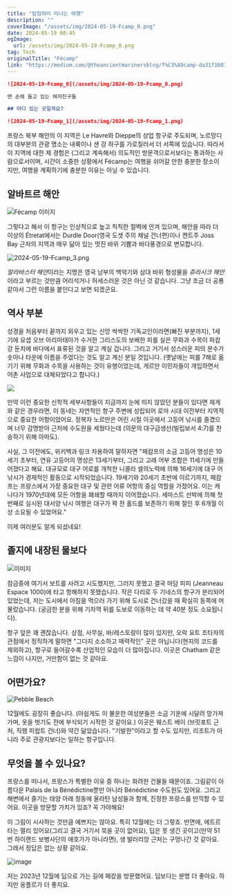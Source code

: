 ```yaml
---
title: "탐험하러 떠나는 여행"
description: ""
coverImage: "/assets/img/2024-05-19-Fcamp_0.png"
date: 2024-05-19 00:45
ogImage: 
  url: /assets/img/2024-05-19-Fcamp_0.png
tag: Tech
originalTitle: "Fécamp"
link: "https://medium.com/@theancientmarinersblog/f%C3%A9camp-da31f1603bf0"
---
```



```markdown
![2024-05-19-Fcamp_0](/assets/img/2024-05-19-Fcamp_0.png)

맨 손에 들고 있는 여자친구들

## 어디 있는 곳일까요?

![2024-05-19-Fcamp_1](/assets/img/2024-05-19-Fcamp_1.png)
```

<div class="content-ad"></div>

프랑스 북부 해안의 이 지역은 Le Havre와 Dieppe의 상업 항구로 주도되며, 노르망디의 대부분의 관광 명소는 내륙이나 샌 강 하구를 가로질러서 더 서쪽에 있습니다. 따라서 이 지역에 대한 제 경험은 (그리고 계속해서) 의도적인 방문객으로서보다는 통과하는 사람으로서이며, 시간이 소중한 상황에서 Fécamp는 여행을 쉬어갈 만한 충분한 장소이지만, 여행을 계획하기에 충분한 이유는 아닐 수 있습니다.

## 알바트르 해안

![Fécamp 이미지](/assets/img/2024-05-19-Fcamp_2.png)

그렇다고 해서 이 항구는 인상적으로 높고 칙칙한 절벽에 안겨 있으며, 해안을 따라 더 이상의 Étretat에서는 Durdle Door(영국 도셋 주의 채널 건너편)이나 켄트주 Joss Bay 근처의 지역과 매우 닮아 있는 멋진 바위 기쁨과 바다풍경으로 변모합니다.

<div class="content-ad"></div>

![2024-05-19-Fcamp_3.png](/assets/img/2024-05-19-Fcamp_3.png)

*알라바스터 해안*이라는 지명은 영국 남부의 백악기와 삼대 바위 형성물을 *쥬라시크 해안*이라고 부르는 것만큼 어리석거나 허세스러운 것은 아닌 것 같습니다. 그냥 조금 더 공룡 같아서 그런 이름을 붙인다고 보면 되겠군요.

## 역사 부분

성경을 처음부터 끝까지 외우고 있는 신앙 싹싹한 기독교인이라면(빠진 부분까지), 1세기에 요셉 오브 아리마태아가 수거한 그리스도의 보배한 피를 실은 무화과 수목이 파캄강 둔치에 바다에서 표류된 것을 알고 계실 겁니다. 그리고 거기서 성스러운 피의 분수가 솟아나 타운에 이름을 주었다는 것도 알고 계신 분일 것입니다. (옛날에는 피를 7해로 옮기기 위해 무화과 수목을 사용하는 것이 유행이었는데, 게르만 이민자들이 개입하면서 어촌 사업으로 대체되었다고 합니다.)

<div class="content-ad"></div>

![](/assets/img/2024-05-19-Fcamp_4.png)

만약 이런 중요한 신학적 세부사항들이 지금까지 눈에 띄지 않았던 분들이 있다면 제게와 같은 경우라면, 이 동네는 자연적인 항구 주변에 성립되어 로마 시대 이전부터 지역적으로 중요한 어항이었어요. 정복자 노르만은 어린 시절 이곳에서 고등어 낚시를 즐겼으며 너무 감명받아 근처에 수도원을 세웠다는데 (의문의 대구급생선(빌립보서 4:7)를 찬송하기 위해 아마도).

사실, 그 이전에도, 위키백과 링크 차용하여 말하자면 "페캄프의 소금 고등어 명성은 10세기 초부터, 연유 고등어의 명성은 13세기부터, 그리고 고래 어부 조합은 11세기에 만들어졌다고 해요. 대규모로 대구 어로를 개척한 니콜라 셀의노력에 의해 16세기에 대구 어 낚시가 경제적인 활동으로 시작되었습니다. 19세기와 20세기 초반에 이르기까지, 페캄프는 프랑스에서 가장 중요한 대구 및 관련 어류 어항의 중심 역할을 가졌어요. 이는 캐나다가 1970년대에 모든 어항을 폐쇄할 때까지 이어졌습니다. 세마스트 선박에 의해 첫 번째로 실시된 대서양 낚시 여행은 대구가 꽉 찬 홀드를 보존하기 위해 절인 후 6개월 이상 소요될 수 있었어요."

이제 여러분도 알게 되셨네요!

<div class="content-ad"></div>

## 졸지에 내장된 물보다

![이미지](/assets/img/2024-05-19-Fcamp_5.png)

잠금중에 여기서 보트를 사려고 시도했지만, 그러지 못했고 결국 마담 피피 (Jeanneau Espace 1000)에 타고 항해하지 못했습니다. 작은 다리로 두 기네스의 항구가 분리되어 있었는데, 저는 도시에서 아침을 먹으러 가기 위해 도시로 건너갔을 때 확실히 동쪽에 머물렀습니다. (궁금한 분을 위해 기차역 뒤를 도보로 이동하는 데 약 40분 정도 소요됩니다).

항구 앞은 꽤 괜찮습니다. 상점, 사무실, 바/레스토랑이 많이 있지만, 오락 요트 조타자의 관점에서 정직하게 말하면 "그다지 소소하고 매력적인" 곳은 아닙니다(현지의 코드를 제외하고), 항구로 들어갈수록 산업적인 모습이 더 많아집니다. 이곳은 Chatham 같은 느낌이 나지만, 거만함이 없는 것 같아요.

<div class="content-ad"></div>

## 어떤가요?

![Pebble Beach](/assets/img/2024-05-19-Fcamp_6.png)

12월에도 굉장히 좋습니다. (아쉽게도 이 불운한 여성분들은 소금 기운에 시달려 망가져 가며, 옷을 벗기도 전에 부식되기 시작한 것 같아요.) 이곳은 웨스트 베이 (브릿포트 근처, 직행 피랍트 건너)와 약간 닮았습니다. "기발한"이라고 할 수도 있지만, 리조트가 아니라 주로 관광지보다는 일하는 항구입니다.

## 무엇을 볼 수 있나요?

<div class="content-ad"></div>

프랑스를 떠나서, 프랑스가 특별한 이유 중 하나는 화려한 건물들 때문이죠. 그림같이 아름다운 Palais de la Bénédictine뿐만 아니라 Bénédictine 수도원도 있어요. 그리고 해변에서 즐기는 태양 아래 청동에 올라탄 남성들과 함께, 진정한 프랑스를 만끽할 수 있어요. 이곳을 방문할 가치가 있죠? 꼭 가야해요!

<div class="content-ad"></div>

이 그림이 시사하는 것만큼 예쁘지는 않아요. 특히 12월에는 더 그렇죠. 반면에, 에트르타는 멀리 있어요(그리고 결국 거기서 묵을 곳이 없어요), 딥은 못 생긴 곳이고(만약 51번 하이랜드 보병사단의 애호가가 아니라면), 생 발러리앙 근처는 구멍나간 것 같아요. 그래서 정답은 없는 상황 같아요.

![image](/assets/img/2024-05-19-Fcamp_9.png)

저는 2023년 12월에 딥으로 가는 길에 페캉을 방문했어요. 딥보다는 분명 더 좋아요. 하지만 옹플르가 더 좋지요.